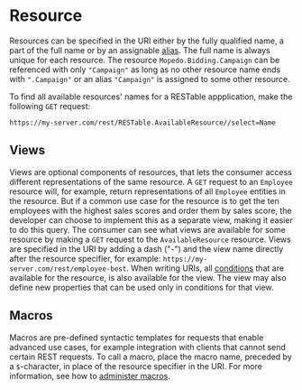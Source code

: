 # Resource

Resources can be specified in the URI either by the fully qualified name, a part of the full name or by an assignable [alias](../../../Built-in%20resources/RESTable.Admin/ResourceAlias). The full name is always unique for each resource. The resource `Mopedo.Bidding.Campaign` can be referenced with only `"Campaign"` as long as no other resource name ends with `".Campaign"` or an alias `"Campaign"` is assigned to some other resource.

To find all available resources' names for a RESTable appplication, make the following `GET` request:

```
https://my-server.com/rest/RESTable.AvailableResource//select=Name
```

## Views

Views are optional components of resources, that lets the consumer access different representations of the same resource. A `GET` request to an `Employee` resource will, for example, return representations of all `Employee` entities in the resource. But if a common use case for the resource is to get the ten employees with the highest sales scores and order them by sales score, the developer can choose to implement this as a separate view, making it easier to do this query. The consumer can see what views are available for some resource by making a `GET` request to the `AvailableResource` resource. Views are specified in the URI by adding a dash ("-") and the view name directly after the resource specifier, for example: `https://my-server.com/rest/employee-best`. When writing URIs, all [conditions](../Conditions) that are available for the resource, is also available for the view. The view may also define new properties that can be used only in conditions for that view.

## Macros

Macros are pre-defined syntactic templates for requests that enable advanced use cases, for example integration with clients that cannot send certain REST requests. To call a macro, place the macro name, preceded by a `$`-character, in place of the resource specifier in the URI. For more information, see how to [administer macros](../../../Administering%20a%20RESTable%20API/Macros).
